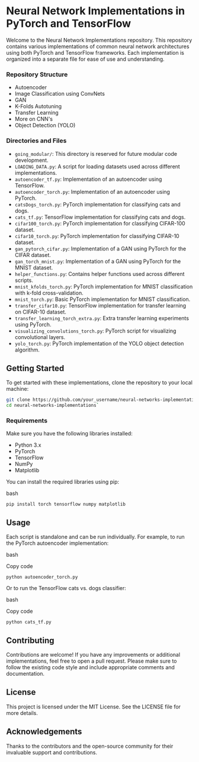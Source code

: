 # Neural Network Implementations in PyTorch and TensorFlow

Welcome to the Neural Network Implementations repository. This repository contains various implementations of common neural network architectures using both PyTorch and TensorFlow frameworks. Each implementation is organized into a separate file for ease of use and understanding.

### Repository Structure
- Autoencoder
- Image Classification using ConvNets
- GAN 
- K-Folds Autotuning
- Transfer Learning 
- More on CNN's 
- Object Detection (YOLO)

 ### Directories and Files

- `going_modular/`: This directory is reserved for future modular code development.
- `LOADING_DATA.py`: A script for loading datasets used across different implementations.
- `autoencoder_tf.py`: Implementation of an autoencoder using TensorFlow.
- `autoencoder_torch.py`: Implementation of an autoencoder using PyTorch.
- `catsDogs_torch.py`: PyTorch implementation for classifying cats and dogs.
- `cats_tf.py`: TensorFlow implementation for classifying cats and dogs.
- `cifar100_torch.py`: PyTorch implementation for classifying CIFAR-100 dataset.
- `cifar10_torch.py`: PyTorch implementation for classifying CIFAR-10 dataset.
- `gan_pytorch_cifar.py`: Implementation of a GAN using PyTorch for the CIFAR dataset.
- `gan_torch_mnist.py`: Implementation of a GAN using PyTorch for the MNIST dataset.
- `helper_functions.py`: Contains helper functions used across different scripts.
- `mnist_kfolds_torch.py`: PyTorch implementation for MNIST classification with k-fold cross-validation.
- `mnist_torch.py`: Basic PyTorch implementation for MNIST classification.
- `transfer_cifar10.py`: TensorFlow implementation for transfer learning on CIFAR-10 dataset.
- `transfer_learning_torch_extra.py`: Extra transfer learning experiments using PyTorch.
- `visualizing_convolutions_torch.py`: PyTorch script for visualizing convolutional layers.
- `yolo_torch.py`: PyTorch implementation of the YOLO object detection algorithm.

## Getting Started

To get started with these implementations, clone the repository to your local machine:

```bash
git clone https://github.com/your_username/neural-networks-implementations.git
cd neural-networks-implementations`
```

### Requirements

Make sure you have the following libraries installed:

-   Python 3.x
-   PyTorch
-   TensorFlow
-   NumPy
-   Matplotlib

You can install the required libraries using pip:

bash

`pip install torch tensorflow numpy matplotlib`

Usage
-----

Each script is standalone and can be run individually. For example, to run the PyTorch autoencoder implementation:

bash

Copy code

`python autoencoder_torch.py`

Or to run the TensorFlow cats vs. dogs classifier:

bash

Copy code

`python cats_tf.py`

Contributing
------------

Contributions are welcome! If you have any improvements or additional implementations, feel free to open a pull request. Please make sure to follow the existing code style and include appropriate comments and documentation.

License
-------

This project is licensed under the MIT License. See the LICENSE file for more details.

Acknowledgements
----------------

Thanks to the contributors and the open-source community for their invaluable support and contributions.
